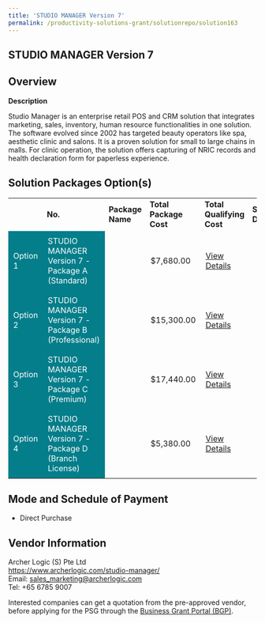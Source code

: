 ```yaml
---
title: 'STUDIO MANAGER Version 7'
permalink: /productivity-solutions-grant/solutionrepo/solution163
---
```


## STUDIO MANAGER Version 7

## Overview

**Description**

Studio Manager is an enterprise retail POS and CRM solution that integrates marketing, sales, inventory, human resource functionalities in one solution. The software evolved since 2002 has targeted beauty operators like spa, aesthetic clinic and salons. It is a proven solution for small to large chains in malls.
For clinic operation, the solution offers capturing of NRIC records and health declaration form for paperless experience.

## Solution Packages Option(s)

<table>
<th>
<td><b>No.</b></td>
<td><b>Package Name</b></td>
<td><b>Total Package Cost</b></td>
<td><b>Total Qualifying Cost</b></td>
<td><b>Solution Details</b></td>
</th>
<tr>
<td style='padding: 10px; background-color: #037E8A; color: #FFFFFF;'>Option 1</td>
<td style='padding: 10px; background-color: #037E8A; color: #FFFFFF;'>STUDIO MANAGER Version 7 - Package A (Standard)</td>
<td style='padding: 10px;'></td>
<td style='padding: 10px;'>$7,680.00</td>
<td style='padding: 10px;'><a href='https://www.gobusiness.gov.sg/images/psg/Archer_Logic_Annex_3_Part_1.pdf' target='_blank'>View Details</a></td>
</tr>
<tr>
<td style='padding: 10px; background-color: #037E8A; color: #FFFFFF;'>Option 2</td>
<td style='padding: 10px; background-color: #037E8A; color: #FFFFFF;'>STUDIO MANAGER Version 7 - Package B (Professional)</td>
<td style='padding: 10px;'></td>
<td style='padding: 10px;'>$15,300.00</td>
<td style='padding: 10px;'><a href='https://www.gobusiness.gov.sg/images/psg/Archer_Logic_Annex_3_Part_2.pdf' target='_blank'>View Details</a></td>
</tr>
<tr>
<td style='padding: 10px; background-color: #037E8A; color: #FFFFFF;'>Option 3</td>
<td style='padding: 10px; background-color: #037E8A; color: #FFFFFF;'>STUDIO MANAGER Version 7 - Package C (Premium)</td>
<td style='padding: 10px;'></td>
<td style='padding: 10px;'>$17,440.00</td>
<td style='padding: 10px;'><a href='https://www.gobusiness.gov.sg/images/psg/Archer_Logic_Annex_3_Part_3.pdf' target='_blank'>View Details</a></td>
</tr>
<tr>
<td style='padding: 10px; background-color: #037E8A; color: #FFFFFF;'>Option 4</td>
<td style='padding: 10px; background-color: #037E8A; color: #FFFFFF;'>STUDIO MANAGER Version 7 - Package D (Branch License)</td>
<td style='padding: 10px;'></td>
<td style='padding: 10px;'>$5,380.00</td>
<td style='padding: 10px;'><a href='https://www.gobusiness.gov.sg/images/psg/Archer_Logic_Annex_3_Part_4.pdf' target='_blank'>View Details</a></td>
</tr>
</table>

## Mode and Schedule of Payment

 - Direct Purchase

## Vendor Information

 Archer Logic (S) Pte Ltd<br>https://www.archerlogic.com/studio-manager/<br>Email: sales_marketing@archerlogic.com<br>Tel: +65 6785 9007

Interested companies can get a quotation from the pre-approved vendor, before applying for the PSG through the <a href='https://www.businessgrants.gov.sg/' target='_blank' rel='noopener'>Business Grant Portal (BGP)</a>.

<script src="/jquery/resize-tables.js"></script>
